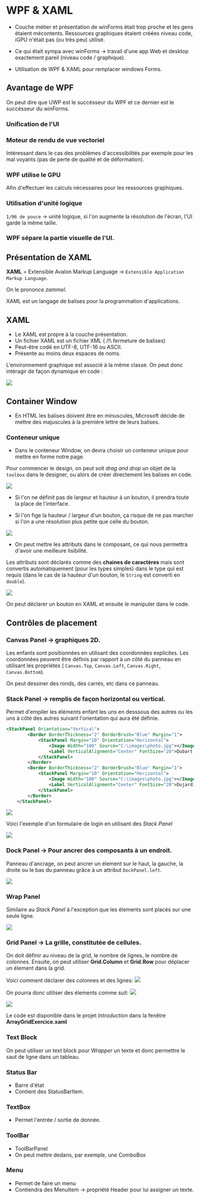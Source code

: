 # WPF & XAML

- Couche métier et présentation de winForms était trop proche et les gens étaient mécontents.
Ressources graphiques étaient créées niveau code, iGPU n'était pas (ou très peu) utilisé.

- Ce qui était sympa avec winForms -> travail d'une app Web et desktop exactement pareil (niveau code / graphique).

- Utilisation de WPF & XAML pour remplacer windows Forms.

## Avantage de WPF

On peut dire que UWP est le succésseur du WPF et ce dernier est le succésseur du winForms.

### Unification de l'UI

### Moteur de rendu de vue vectoriel

Intéressant dans le cas des problèmes d'accessibilités par exemple pour les mal voyants (pas de perte de qualité et de déformation).

### WPF utilise le GPU

Afin d'effectuer les calculs nécessaires pour les ressources graphiques.

### Utilisation d'unité logique

`1/96 de pouce` -> unité logique, si l'on augmente la résolution de l'écran, l'UI garde la même taille.

### WPF sépare la partie visuelle de l'UI.

## Présentation de XAML

__XAML__ = Extensible Avalon Markup Language -> `Extensible Application Markup Language`.

On le prononce _zammel_.

XAML est un langage de balises pour la programmation d'applications.

## XAML

- Le XAML est propre à la couche présentation.
- Un fichier XAML est un fichier XML ( /!\ fermeture de balises)
- Peut-être codé en UTF-8, UTF-16 ou ASCII.
- Présente au moins deux espaces de noms.


L'environnement graphique est associé à la même classe. On peut donc intéragir de façon dynamique en code :

<img src="./resources/LinkXAMLClass.png">

## Container Window

- En HTML les balises doivent être en minuscules, Microsoft décide de mettre des majuscules à la première lettre de leurs balises.

### Conteneur unique

- Dans le conteneur Window, on devra choisir un conteneur unique pour mettre en forme notre page.

Pour commencer le design, on peut soit _drag and drop_ un objet de la `toolbox` dans le designer, ou alors de créer directement les balises en code.

<img src="./resources/buttonCreation.png">

- Si l'on ne définit pas de largeur et hauteur à un bouton, il prendra toute la place de l'interface.

- Si l'on fige la hauteur / largeur d'un bouton, ça risque de ne pas marcher si l'on a une résolution plus petite que celle du bouton.

<img src="./resources/attributeInComponent.png">

- On peut mettre les attributs dans le composant, ce qui nous permettra d'avoir une meilleure lisibilité.

Les attributs sont déclarés comme des __chaines de caractères__ mais sont convertis automatiquement (pour les types simples) dans le type qui est requis (dans le cas de la hauteur d'un bouton, le `String` est converti en `double`).

<img src="./resources/attributeCodeManipulation.png">

On peut déclarer un bouton en XAML et ensuite le manipuler dans le code.


## Contrôles de placement

### Canvas Panel -> graphiques 2D.

Les enfants sont positionnées en utilisant des coordonnées explicites. Les coordonnées peuvent être définis par rapport à un côté du panneau en utilisant les propriétes ( `Canvas.Top`, `Canvas.Left`, `Canvas.Right`, `Canvas.Bottom`).

On peut dessiner des ronds, des carrés, etc dans ce panneau.

### Stack Panel -> remplis de façon horizontal ou vertical.

Permet d'empiler les éléments enfant les uns en desssous des autres ou les uns à côté des autres suivant l'orientation qui aura été définie.

```xml
<StackPanel Orientation="Vertical">
        <Border BorderThickness="2" BorderBrush="Blue" Margin="1">
            <StackPanel Margin="10" Orientation="Horizontal">
                <Image Width="100" Source="C:\images\photo.jpg"></Image>
                <Label VerticalAlignment="Center" FontSize="20">Dubart François</Label>
            </StackPanel>
        </Border>
        <Border BorderThickness="2" BorderBrush="Blue" Margin="1">
            <StackPanel Margin="10" Orientation="Horizontal">
                <Image Width="100" Source="C:\images\photo.jpg"></Image>
                <Label VerticalAlignment="Center" FontSize="20">Dujardin Eric</Label>
            </StackPanel>
        </Border>
    </StackPanel>

```
<img src="./resources/stackPanelRender.png">

Voici l'exemple d'un formulaire de login en utilisant des _Stack Panel_

<img src="./resources/loginFormStackPanel.png">

### Dock Panel -> Pour ancrer des composants à un endroit.

Panneau d'ancrage, on peut ancrer un élement sur le haut, la gauche, la droite ou le bas du panneau grâce à un attribut `DockPanel.left`.

<img src="./resources/DockPanelStatusToolMenuBar.png">

### Wrap Panel

Similaire au _Stack Panel_ à l'exception que les élements sont placés sur une seule ligne.

<img src="./resources/WrapPanel.png">

### Grid Panel -> La grille, constitutée de cellules.

On doit définir au niveau de la grid, le nombre de lignes, le nombre de colonnes. 
Ensuite, on peut utiliser __Grid.Column__ et __Grid.Row__ pour déplacer un élement dans la grid.

Voici comment déclarer des colonnes et des lignes: 
<img src="./resources/columnDefinitions.png">

On pourra donc utiliser des élements comme suit:
<img src="./resources/ComponentDeclaration.png">

<img src="./resources/tableauExercice.png">

Le code est disponible dans le projet _Introduction_ dans la fenêtre __ArrayGridExercice.xaml__

### Text Block

On peut utiliser un text block pour _Wrapper_ un texte et donc permettre le saut de ligne dans un tableau.

### Status Bar

- Barre d'état
- Contient des StatusBarItem.

### TextBox

- Permet l'entrée / sortie de donnée.

### ToolBar

- ToolBarPanel
- On peut mettre dedans, par exemple, une ComboBox

### Menu

- Permet de faire un menu
- Contiendra des MenuItem -> propriété Header pour lui assigner un texte.
